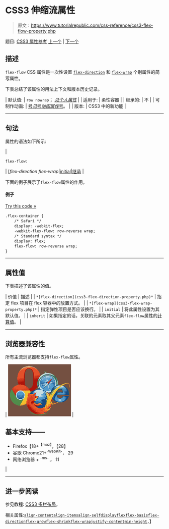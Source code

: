 # CSS3 伸缩流属性

> 原文：<https://www.tutorialrepublic.com/css-reference/css3-flex-flow-property.php>

题目: [CSS3 属性参考](css3-properties.php) [上一个](css3-flex-direction-property.php) | [下一个](css3-flex-grow-property.php)

## 描述

`flex-flow` CSS 属性是一次性设置 [`flex-direction`](css3-flex-direction-property.php) 和 [`flex-wrap`](css3-flex-wrap-property.php) 个别属性的简写属性。

下表总结了该属性的用法上下文和版本历史记录。

| 默认值: | `row nowrap`； *[见个人属性](#property-values)* |
| 适用于: | 柔性容器 |
| 继承的: | 不 |
| 可制作动画: | [号*见*号*动图属性*号](css-animatable-properties.php)。 |
| 版本: | CSS3 中的新功能 |

* * *

## 句法

属性的语法如下所示:

| 

```
flex-flow: 
```

 | [*flex-direction flex-wrap*&#124;[initial](../definitions.php#initial)&#124;[继承](../definitions.php#inherit) |

下面的例子展示了`flex-flow`属性的作用。

#### 例子

[Try this code »](../codelab.php?topic=css3&file=flex-flow-property "Try this code using online Editor")

```
.flex-container {
    /* Safari */
    display: -webkit-flex;
    -webkit-flex-flow: row-reverse wrap;
    /* Standard syntax */
    display: flex;
    flex-flow: row-reverse wrap;
}
```

* * *

## 属性值

下表描述了该属性的值。

| 价值 | 描述 |
| `*[flex-direction](css3-flex-direction-property.php)*` | 指定 flex 项目在 flex 容器中的放置方式。 |
| `*[flex-wrap](css3-flex-wrap-property.php)*` | 指定弹性项目是否应该换行。 |
| `initial` | 将此属性设置为其默认值。 |
| `inherit` | 如果指定的话，关联的元素取其父元素`flex-flow`属性的[计算值](../definitions.php#computed-value)。 |

* * *

## 浏览器兼容性

所有主流浏览器都支持`flex-flow`属性。

| ![Browsers Icon](img/e9331123c77668c1832e541c2fca1002.png) | 

## 基本支持——

*   Firefox【18+<sup class="badge">【moz】</sup>，【28】
*   谷歌 Chrome21+<sup class="badge">-WebKit-</sup>， 29
*   网络浏览器 + <sup class="badge">-ms-</sup> ， 11

 |

* * *

## 进一步阅读

参见教程: [CSS3 多栏布局](../css-tutorial/css3-multi-column-layouts.php)。

相关属性:[`align-content`](css3-align-content-property.php)[`align-items`](css3-align-items-property.php)[`align-self`](css3-align-self-property.php)[`display`](css-display-property.php)[`flex`](css3-flex-property.php)[`flex-basis`](css3-flex-basis-property.php)[`flex-direction`](css3-flex-direction-property.php)[`flex-grow`](css3-flex-grow-property.php)[`flex-shrink`](css3-flex-shrink-property.php)[`flex-wrap`](css3-flex-wrap-property.php)[`justify-content`](css3-justify-content-property.php)[`min-height`](css-min-height-property.php)，】